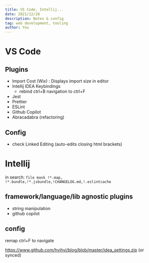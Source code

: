 ```yaml
---
title: VS Code, Intellij...
date: 2021/12/28
description: Notes & config
tag: web development, tooling
author: You
---
```


# VS Code

## Plugins

- Import Cost (Wix) : Displays import size in editor
- Intellij IDEA Keybindings
  - rebind ctrl+B navigation to ctrl+F
- Jest
- Prettier
- ESLint
- Github Copilot
- Abracadabra (refactoring)

## Config

- check Linked Editing (auto-edits closing html brackets)

# Intellij

in search:
`file mask !*.map, !*.bundle,!*.jsbundle,!CHANGELOG.md,!.eslintcache`

## framework/language/lib agnostic plugins

- string manipulation
- github copilot

## config

remap ctrl+F to navigate

https://www.github.com/hvihvi/blog/blob/master/idea_settings.zip (or synced)

